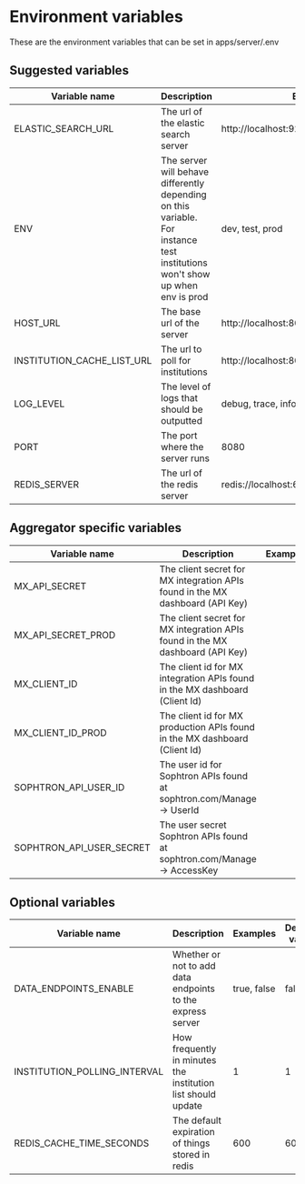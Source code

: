 # Environment variables

These are the environment variables that can be set in apps/server/.env

## Suggested variables

| Variable name              | Description                                                                                                                  | Examples                                     |
| -------------------------- | ---------------------------------------------------------------------------------------------------------------------------- | -------------------------------------------- |
| ELASTIC_SEARCH_URL         | The url of the elastic search server                                                                                         | http://localhost:9200                        |
| ENV                        | The server will behave differently depending on this variable. For instance test institutions won't show up when env is prod | dev, test, prod                              |
| HOST_URL                   | The base url of the server                                                                                                   | http://localhost:8080                        |
| INSTITUTION_CACHE_LIST_URL | The url to poll for institutions                                                                                             | http://localhost:8088/institutions/cacheList |
| LOG_LEVEL                  | The level of logs that should be outputted                                                                                   | debug, trace, info, warning, error           |
| PORT                       | The port where the server runs                                                                                               | 8080                                         |
| REDIS_SERVER               | The url of the redis server                                                                                                  | redis://localhost:6379                       |

## Aggregator specific variables

| Variable name            | Description                                                                   | Examples |
| ------------------------ | ----------------------------------------------------------------------------- | -------- |
| MX_API_SECRET            | The client secret for MX integration APIs found in the MX dashboard (API Key) |          |
| MX_API_SECRET_PROD       | The client secret for MX integration APIs found in the MX dashboard (API Key) |          |
| MX_CLIENT_ID             | The client id for MX integration APIs found in the MX dashboard (Client Id)   |          |
| MX_CLIENT_ID_PROD        | The client id for MX production APIs found in the MX dashboard (Client Id)    |          |
| SOPHTRON_API_USER_ID     | The user id for Sophtron APIs found at sophtron.com/Manage -> UserId          |          |
| SOPHTRON_API_USER_SECRET | The user secret Sophtron APIs found at sophtron.com/Manage -> AccessKey       |          |

## Optional variables

| Variable name                | Description                                                  | Examples    | Default value |
| ---------------------------- | ------------------------------------------------------------ | ----------- | ------------- |
| DATA_ENDPOINTS_ENABLE        | Whether or not to add data endpoints to the express server   | true, false | false         |
| INSTITUTION_POLLING_INTERVAL | How frequently in minutes the institution list should update | 1           | 1             |
| REDIS_CACHE_TIME_SECONDS     | The default expiration of things stored in redis             | 600         | 600           |
